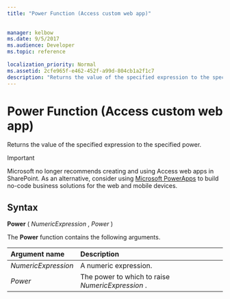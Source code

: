 ```yaml
---
title: "Power Function (Access custom web app)"
 
 
manager: kelbow
ms.date: 9/5/2017
ms.audience: Developer
ms.topic: reference
  
localization_priority: Normal
ms.assetid: 2cfe965f-e462-452f-a99d-804cb1a2f1c7
description: "Returns the value of the specified expression to the specified power."
---
```


# Power Function (Access custom web app)

Returns the value of the specified expression to the specified power.
  
> [!IMPORTANT]
> Microsoft no longer recommends creating and using Access web apps in SharePoint. As an alternative, consider using [Microsoft PowerApps](https://powerapps.microsoft.com/en-us/) to build no-code business solutions for the web and mobile devices. 
  
## Syntax

 **Power** (  *NumericExpression*  ,  *Power*  ) 
  
The **Power** function contains the following arguments. 
  
|**Argument name**|**Description**|
|:-----|:-----|
| *NumericExpression*  <br/> |A numeric expression.  <br/> |
| *Power*  <br/> |The power to which to raise  *NumericExpression*  .  <br/> |
   


